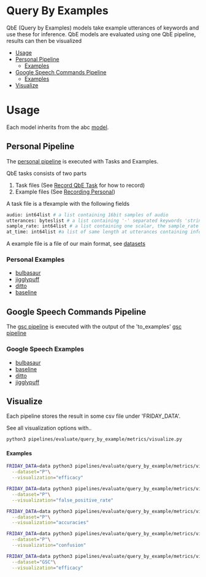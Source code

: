 # Query By Examples

QbE (Query by Examples) models take example utterances of keywords and use these for inference. QbE models are evaluated
using one QbE pipeline, results can then be visualized

- [Usage](#usage)
- [Personal Pipeline](#personal-pipeline)
    - [Examples](#personal-examples)
- [Google Speech Commands Pipeline](#google-speech-commands-pipeline)
  - [Examples](#google-speech-examples)
- [Visualize](#visualize)


# Usage

Each model inherits from the abc [model](../../../pipelines/evaluate/query_by_example/model.py). 

## Personal Pipeline

The [personal pipeline](../../../pipelines/evaluate/query_by_example/personal_pipeline.py) is executed with Tasks and Examples.

QbE tasks consists of two parts

1. Task files (See [Record QbE Task](../../tools.md) for how to record)
2. Example files (See [Recording Personal](../../tools.md))

A task file is a tfexample with the following fields

```bash
audio: int64list # a list containing 16bit samples of audio
utterances: byteslist # a list containing '-' separated keywords 'strings' in the order they were uttered.
sample_rate: int64list # a list containing one scalar, the sample_rate of the audio
at_time: int64list #a list of same length at utterances containing information at 'around' what sample the keyword was uttered.
```

A example file is a file of our main format, see [datasets](../../datasets.md)


### Personal Examples
- [bulbasaur](../../models/bulbasaur.md)
- [jigglypuff](../../models/jigglypuff.md)
- [ditto](../../models/ditto.md)
- [baseline](../../models/random.md)


## Google Speech Commands Pipeline

The [gsc pipeline](../../../pipelines/evaluate/query_by_example/personal_pipeline.py) is executed with the output of
the 'to_examples' [gsc pipeline](../../../pipelines/to_tfexample/google_speech_commands.py)

### Google Speech Examples
- [bulbasaur](../../models/bulbasaur.md)
- [baseline](../../models/random.md)
- [ditto](../../models/ditto.md)
- [jigglypuff](../../models/jigglypuff.md)


## Visualize

Each pipeline stores the result in some csv file under 'FRIDAY_DATA'.

See all visualization options with..

```bash
python3 pipelines/evaluate/query_by_example/metrics/visualize.py
```

#### Examples

```bash
FRIDAY_DATA=data python3 pipelines/evaluate/query_by_example/metrics/visualize.py\
  --dataset="P"\
  --visualization="efficacy"
```

```bash
FRIDAY_DATA=data python3 pipelines/evaluate/query_by_example/metrics/visualize.py\
  --dataset="P"\
  --visualization="false_positive_rate"
```

```bash
FRIDAY_DATA=data python3 pipelines/evaluate/query_by_example/metrics/visualize.py\
  --dataset="P"\
  --visualization="accuracies"
```

```bash
FRIDAY_DATA=data python3 pipelines/evaluate/query_by_example/metrics/visualize.py\
  --dataset="P"\
  --visualization="confusion"
```

```bash
FRIDAY_DATA=data python3 pipelines/evaluate/query_by_example/metrics/visualize.py\
  --dataset="GSC"\
  --visualization="efficacy"
```
